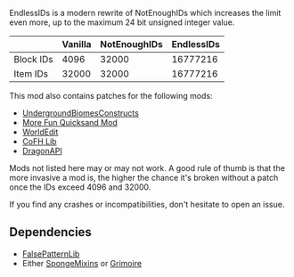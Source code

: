 EndlessIDs is a modern rewrite of NotEnoughIDs which increases the limit even more, up to the maximum 24 bit unsigned integer value.

|           | Vanilla | NotEnoughIDs | EndlessIDs |
|-----------|---------|--------------|------------|
| Block IDs | 4096    | 32000        | 16777216   |
| Item  IDs | 32000   | 32000        | 16777216   |

This mod also contains patches for the following mods:

- [UndergroundBiomesConstructs](https://www.curseforge.com/minecraft/mc-mods/undergroundbiomesconstructs)
- [More Fun Quicksand Mod](https://www.curseforge.com/minecraft/mc-mods/more-fun-quicksand-mod)
- [WorldEdit](https://www.curseforge.com/minecraft/mc-mods/worldedit)
- [CoFH Lib](https://www.curseforge.com/minecraft/mc-mods/cofh-lib)
- [DragonAPI](https://www.curseforge.com/minecraft/mc-mods/dragonapi)

Mods not listed here may or may not work. A good rule of thumb is that the more invasive a mod is, the higher the chance
it's broken without a patch once the IDs exceed 4096 and 32000.

If you find any crashes or incompatibilities, don't hesitate to open an issue.

## Dependencies
- [FalsePatternLib](https://www.curseforge.com/minecraft/mc-mods/falsepatternlib)
- Either [SpongeMixins](https://www.curseforge.com/minecraft/mc-mods/spongemixins) or [Grimoire](https://www.curseforge.com/minecraft/mc-mods/grimoire-api)
